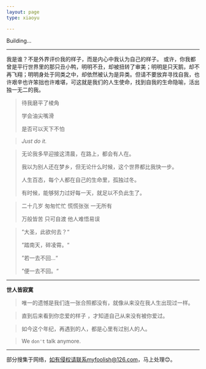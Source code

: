 ```yaml
---
layout: page
type: xiaoyu

---
```


Building...

------

<div>
    我是谁？不是外界评价我的样子，而是内心中我认为自己的样子。
	或许，你我都曾是平行世界里的那只丑小鸭，明明不丑，却被扭转了审美；明明是只天鹅，却不再飞翔；明明身处于同类之中，却依然被认为是异类。但请不要放弃寻找自我，也许艰辛也许笨拙也许难堪，可这就是我们的人生使命，找到自我的生命隐喻，活出独一无二的我。
</div>


> 待我磨平了棱角
>
> 学会油尖嘴滑
>
> 是否可以天下不怕

> *Just do it.*

> 无论我多早迎接这清晨，在路上，都会有人在。
>
> 我以为别人还在梦乡，但无论什么时候，这个世界都比我快一步。
>
> 人生百态，每个人都在自己的生命里，孤独过冬。
>
> 有时候，能够努力过好每一天，就足以不负此生了。

> 二十几岁 匆匆忙忙 慌慌张张 一无所有
>
> 万般皆苦 只可自渡 他人难悟易误

> ”大圣，此欲何去？“
>
> ”踏南天，碎凌霄。“
>
> ”若一去不回...“
>
> ”便一去不回。“

------

**世人皆寂寞**

> 唯一的遗憾是我们连一张合照都没有，就像从来没在我人生出现过一样。

> 直到后来看到你恋爱的样子 ，才知道自己从来没有被你爱过。

> 如今这个年纪，再遇到的人，都是心里有过别人的人。

> We `don't` talk anymore.

---

部分搜集于网络，如有侵权请联系myfoolish@126.com，马上处理😊。